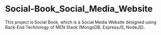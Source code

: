 # Social-Book_Social_Media_Website
This project is Social Book, which is a Social Media Website designed using Back-End Technology of MEN Stack (MongoDB, ExpressJS, NodeJS).

